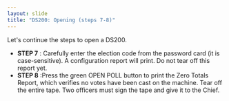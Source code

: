 ```yaml
---
layout: slide
title: "DS200: Opening (steps 7-8)"
---
```


Let&#39;s continue the steps to open a DS200.

- **STEP 7** : Carefully enter the election code from the password card (it is case-sensitive). A configuration report will print. Do not tear off this report yet.
- **STEP 8** :Press the green OPEN POLL button to print the Zero Totals Report, which verifies no votes have been cast on the machine. Tear off the entire tape. Two officers must sign the tape and give it to the Chief.